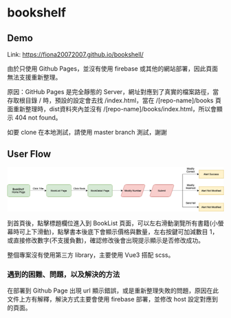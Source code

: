 # bookshelf

## Demo
Link: https://fiona20072007.github.io/bookshell/

由於只使用 Github Pages，並沒有使用 firebase 或其他的網站部署，因此頁面無法支援重新整理。

原因：GitHub Pages 是完全靜態的 Server，網址對應到了真實的檔案路徑，當存取根目錄 / 時，預設的設定會去找 /index.html，當在 /[repo-name]/books 頁面重新整理時，dist資料夾內並沒有 /[repo-name]/books/index.html，所以會顯示 404 not found。

如要 clone 在本地測試，請使用 master branch 測試，謝謝

## User Flow

![bookshelf UI image](./src/assets/bookshelfUI.png)

到首頁後，點擊標題欄位進入到 BookList 頁面，可以左右滑動瀏覽所有書籍(小螢幕時可上下滑動)，點擊書本後底下會顯示價格與數量，左右按鍵可加減數目 1，或直接修改數字(不支援負數)，確認修改後會出現提示顯示是否修改成功。

整個專案沒有使用第三方 library，主要使用 Vue3 搭配 scss。

### 遇到的困難、問題，以及解決的方法

在部署到 Github Page 出現 url 顯示錯誤，或是重新整理失敗的問題，原因在此文件上方有解釋，解決方式主要會使用 firebase 部署，並修改 host 設定對應到的頁面。
